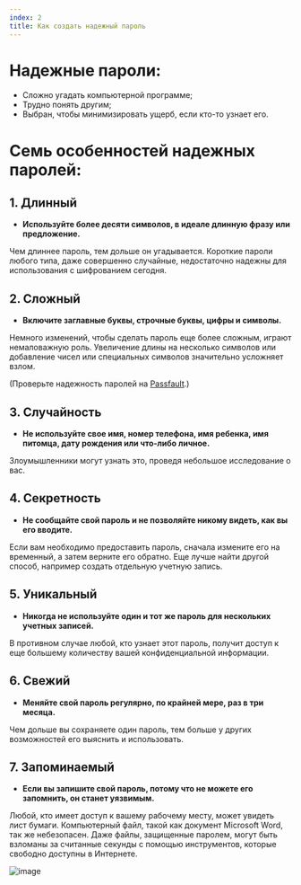 ```yaml
---
index: 2
title: Как создать надежный пароль
---
```

# Надежные пароли:

*   Сложно угадать компьютерной программе;
*   Трудно понять другим;
*   Выбран, чтобы минимизировать ущерб, если кто-то узнает его.

# Семь особенностей надежных паролей:

## 1. Длинный

* **Используйте более десяти символов, в идеале длинную фразу или предложение.**

Чем длиннее пароль, тем дольше он угадывается. Короткие пароли любого типа, даже совершенно случайные, недостаточно надежны для использования с шифрованием сегодня.

## 2. Сложный

*   **Включите заглавные буквы, строчные буквы, цифры и символы.**

Немного изменений, чтобы сделать пароль еще более сложным, играют немаловажную роль. Увеличение длины на несколько символов или добавление чисел или специальных символов значительно усложняет взлом.

(Проверьте надежность паролей на [Passfault](http://www.passfault.com/).)

## 3. Случайность

*   **Не используйте свое имя, номер телефона, имя ребенка, имя питомца, дату рождения или что-либо личное.**

Злоумышленники могут узнать это, проведя небольшое исследование о вас.

## 4. Секретность

*   **Не сообщайте свой пароль и не позволяйте никому видеть, как вы его вводите.**

Если вам необходимо предоставить пароль, сначала измените его на временный, а затем верните его обратно. Еще лучше найти другой способ, например создать отдельную учетную запись.

## 5. Уникальный

*   **Никогда не используйте один и тот же пароль для нескольких учетных записей.**

В противном случае любой, кто узнает этот пароль, получит доступ к еще большему количеству вашей конфиденциальной информации.

## 6. Свежий

*   **Меняйте свой пароль регулярно, по крайней мере, раз в три месяца.**

Чем дольше вы сохраняете один пароль, тем больше у других возможностей его выяснить и использовать.

## 7. Запоминаемый

*   **Если вы запишите свой пароль, потому что не можете его запомнить, он станет уязвимым.**

Любой, кто имеет доступ к вашему рабочему месту, может увидеть лист бумаги. Компьютерный файл, такой как документ Microsoft Word, так же небезопасен. Даже файлы, защищенные паролем, могут быть взломаны за считанные секунды с помощью инструментов, которые свободно доступны в Интернете.

![image](password2.png)
